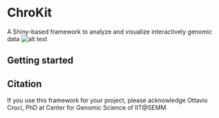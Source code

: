 # ChroKit
A Shiny-based framework to analyze and visualize interactively genomic data
![alt text](https://github.com/ocroci/ChroKit/logo2.jpg)

## Getting started

## Citation
If you use this framework for your project, please acknowledge Ottavio Croci, PhD at Center for Genomic Science of IIT@SEMM

